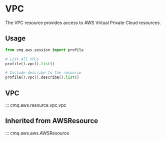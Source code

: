 # VPC

The VPC resource provides access to AWS Virtual Private Cloud resources.

## Usage

```python
from cmq.aws.session import profile

# List all VPCs
profile().vpc().list()

# Include describe to the resource
profile().vpc().describe().list()
```
    
## VPC
::: cmq.aws.resource.vpc.vpc

## Inherited from AWSResource
::: cmq.aws.aws.AWSResource
